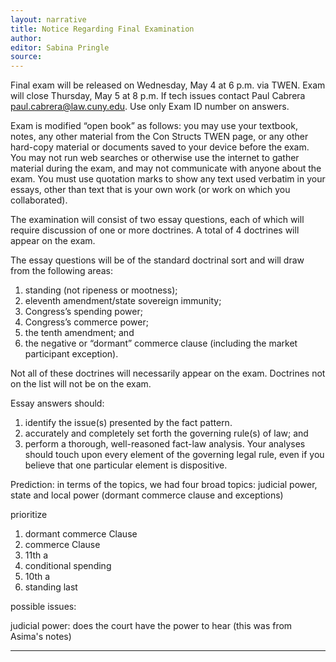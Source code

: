 ```yaml
---
layout: narrative
title: Notice Regarding Final Examination
author:
editor: Sabina Pringle
source:
---
```


Final exam will be released on Wednesday, May 4 at 6 p.m. via TWEN. Exam will close Thursday, May 5 at 8 p.m. If tech issues contact Paul Cabrera paul.cabrera@law.cuny.edu. Use only Exam ID number on answers.  

Exam is modified “open book” as follows: you may use your textbook, notes, any other material from the Con Structs TWEN page, or any other hard-copy material or documents saved to your device before the exam. You may not run web searches or otherwise use the internet to gather material during the exam, and may not communicate with anyone about the exam. You must use quotation marks to show any text used verbatim in your essays, other than text that is your own work (or work on which you collaborated).

The examination will consist of two essay questions, each of which will require discussion of one or more doctrines. A total of 4 doctrines will appear on the exam.

The essay questions will be of the standard doctrinal sort and will draw from the following areas:

1. standing (not ripeness or mootness);
2. eleventh amendment/state sovereign immunity;
3. Congress’s spending power;
4. Congress’s commerce power;
5. the tenth amendment; and
6. the negative or “dormant” commerce clause (including the market participant exception).

Not all of these doctrines will necessarily appear on the exam. Doctrines not on the list will not be on the exam.

Essay answers should:

1. identify the issue(s) presented by the fact pattern.
2. accurately and completely set forth the governing rule(s) of law; and
3. perform a thorough, well-reasoned fact-law analysis.  Your analyses should touch upon every element of the governing legal rule, even if you believe that one particular element is dispositive.

Prediction: in terms of the topics, we had four broad topics: judicial power, state and local power (dormant commerce clause and exceptions)

prioritize

1. dormant commerce Clause
2. commerce Clause
3. 11th a
4. conditional spending
5. 10th a
6. standing last  

possible issues:

judicial power: does the court have the power to hear (this was from Asima's notes)

---
